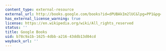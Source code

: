 ```yaml
---
content_type: external-resource
external_url: http://books.google.com/books?id=dPUBAkIm2lUC&lpg=PP1&pg=PA85#v=onepage&q&f=false
has_external_license_warning: true
license: https://en.wikipedia.org/wiki/All_rights_reserved
status: ''
title: Google Books
uid: b78c9a1b-1625-4dbb-a216-43ddb13d04cd
wayback_url: ''
---
```

